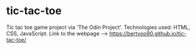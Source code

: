 # tic-tac-toe
Tic tac toe game project via 'The Odin Project'. Technologies used: HTML, CSS, JavaScript.
Link to the webpage --> https://bertyoo90.github.io/tic-tac-toe/
